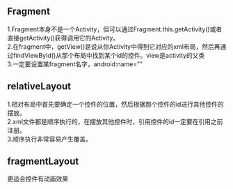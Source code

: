 ## Fragment
1.Fragment本身不是一个Activity，但可以通过Fragment.this.getActivity()或者直接getActivity()获得调用它的Activity。  
2.在fragment中，getView()是说从你Activity中得到它对应的xml布局，然后再通过findViewById()从那个布局中找到某个id的控件。view是activity的父类  
3.一定要设置某fragment名字，android:name=""
## relativeLayout
1.相对布局中首先要确定一个控件的位置，然后根据那个控件的id进行其他控件的摆放。  
2.xml文件都是顺序执行的，在摆放其他控件时，引用控件的id一定要在引用之前注册。  
3.顺序执行非常容易产生覆盖。  
## fragmentLayout
更适合控件有动画效果
